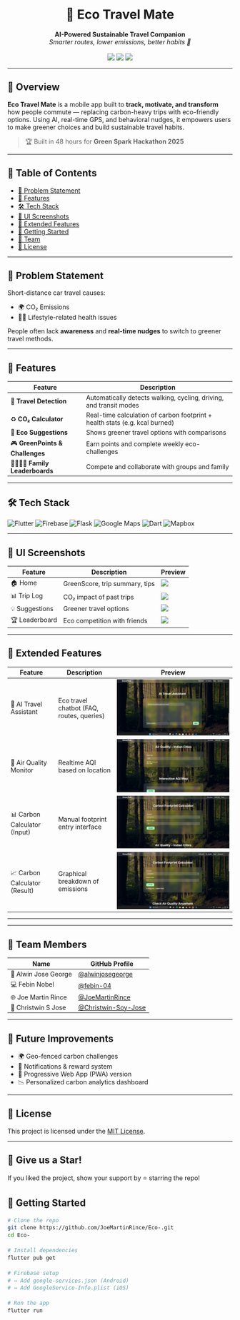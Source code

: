 <h1 align="center">🌿 Eco Travel Mate</h1>
<p align="center">
  <b>AI-Powered Sustainable Travel Companion</b>  
  <br />
  <em>Smarter routes, lower emissions, better habits 💚</em>  
  <br /><br />
  <a href="https://joemartinrince.github.io/Eco-/"><img src="https://img.shields.io/badge/Live-Demo-green?style=for-the-badge&logo=google-chrome" /></a>
  <a href="https://github.com/JoeMartinRince/Eco-/"><img src="https://img.shields.io/github/stars/JoeMartinRince/Eco-?style=for-the-badge&logo=github" /></a>
  <a href="#"><img src="https://img.shields.io/badge/Hackathon-Green%20Spark%202025-orange?style=for-the-badge" /></a>
</p>

---

## 🚀 Overview

**Eco Travel Mate** is a mobile app built to **track, motivate, and transform** how people commute — replacing carbon-heavy trips with eco-friendly options. Using AI, real-time GPS, and behavioral nudges, it empowers users to make greener choices and build sustainable travel habits.

> 🏆 Built in 48 hours for **Green Spark Hackathon 2025**

---

## 🧭 Table of Contents
- [🎯 Problem Statement](#-problem-statement)
- [🌱 Features](#-features)
- [🛠️ Tech Stack](#️-tech-stack)
- [📱 UI Screenshots](#-ui-screenshots)
- [📸 Extended Features](#-extended-features)
- [🧪 Getting Started](#-getting-started)
- [👥 Team](#-team)
- [📘 License](#-license)

---

## 🎯 Problem Statement

Short-distance car travel causes:
- 🌍 CO₂ Emissions  
- 🧍‍♂️ Lifestyle-related health issues

People often lack **awareness** and **real-time nudges** to switch to greener travel methods.

---

## 🌱 Features

| Feature                         | Description                                                                 |
|----------------------------------|-----------------------------------------------------------------------------|
| 🚶 **Travel Detection**          | Automatically detects walking, cycling, driving, and transit modes          |
| ♻️ **CO₂ Calculator**           | Real-time calculation of carbon footprint + health stats (e.g. kcal burned) |
| 🌿 **Eco Suggestions**          | Shows greener travel options with comparisons                               |
| 🎮 **GreenPoints & Challenges** | Earn points and complete weekly eco-challenges                              |
| 👨‍👩‍👧‍👦 **Family Leaderboards** | Compete and collaborate with groups and family                              |

---

## 🛠️ Tech Stack

![Flutter](https://img.shields.io/badge/Flutter-02569B?style=flat&logo=flutter&logoColor=white)
![Firebase](https://img.shields.io/badge/Firebase-ffca28?style=flat&logo=firebase&logoColor=black)
![Flask](https://img.shields.io/badge/Flask-000?style=flat&logo=flask)
![Google Maps](https://img.shields.io/badge/Maps-Google-blue?style=flat&logo=googlemaps)
![Dart](https://img.shields.io/badge/Dart-0175C2?style=flat&logo=dart)
![Mapbox](https://img.shields.io/badge/Mapbox-000000?style=flat&logo=mapbox)

---

## 📱 UI Screenshots

| Feature         | Description                      | Preview                                 |
|----------------|----------------------------------|------------------------------------------|
| 🏠 Home         | GreenScore, trip summary, tips   | ![](Photos/home_screen.png)             |
| 📊 Trip Log     | CO₂ impact of past trips         | ![](Photos/trip_log.png)                |
| 💡 Suggestions  | Greener travel options           | ![](Photos/suggestion.png)              |
| 🏆 Leaderboard  | Eco competition with friends     | ![](Photos/leaderboard.png)             |

---

## 📸 Extended Features

| Feature                     | Description                                           | Preview                                     |
|-----------------------------|-------------------------------------------------------|---------------------------------------------|
| 🤖 AI Travel Assistant       | Eco travel chatbot (FAQ, routes, queries)            | ![](Photos/ai_assistant.jpeg)               |
| 💨 Air Quality Monitor       | Realtime AQI based on location                       | ![](Photos/air_quality.jpeg)                |
| 📊 Carbon Calculator (Input) | Manual footprint entry interface                     | ![](Photos/carbon_input.jpeg)               |
| 📈 Carbon Calculator (Result)| Graphical breakdown of emissions                     | ![](Photos/carbon_result.jpeg)              |

---

---

## 👥 Team Members

| Name                  | GitHub Profile                                      |
|-----------------------|-----------------------------------------------------|
| 🧠 Alwin Jose George  | [@alwinjosegeorge](https://github.com/alwinjosegeorge)  |
| 💻 Febin Nobel        | [@febin-04](https://github.com/febin-04)                |
| 🌐 Joe Martin Rince   | [@JoeMartinRince](https://github.com/JoeMartinRince)    |
| 🎯 Christwin S Jose   | [@Christwin-Soy-Jose](https://github.com/Christwin-Soy-Jose) |

---

## 🚧 Future Improvements

- 🌍 Geo-fenced carbon challenges
- 🔔 Notifications & reward system
- 📲 Progressive Web App (PWA) version
- 📉 Personalized carbon analytics dashboard

---

## 📜 License

This project is licensed under the [MIT License](LICENSE).

---

## 🌟 Give us a Star!

If you liked the project, show your support by ⭐ starring the repo!



## 🧪 Getting Started

```bash
# Clone the repo
git clone https://github.com/JoeMartinRince/Eco-.git
cd Eco-

# Install dependencies
flutter pub get

# Firebase setup
# → Add google-services.json (Android)
# → Add GoogleService-Info.plist (iOS)

# Run the app
flutter run
